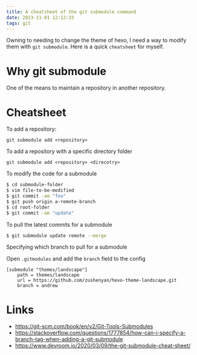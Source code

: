 ```yaml
---
title: A cheatsheet of the git submodule command
date: 2023-11-01 12:12:33
tags: git
---
```


Owning to needing to change the theme of hexo, I need a way to modify them with `git submodule`. Here is a quick `cheatsheet` for myself.

# Why git submodule

One of the means to maintain a repository in another repository.

# Cheatsheet

To add a repository:

`git submodule add <repository> `

To add a repository with a specific directory folder

`git submodule add <repository> <direcotry>`

To modify the code for a submodule

```bash
$ cd submodule-folder
$ vim file-to-be-modified
$ git commit -am "foo"
$ git push origin a-remote-branch
$ cd root-folder
$ git commit -am "update"
```

To pull the latest commits for a submodule

```bash
$ git submodule update remote --merge
```

Specifying which branch to pull for a submodule

Open `.gitmodules` and add the `branch` field to the config

```
[submodule "themes/landscape"]
	path = themes/landscape
	url = https://github.com/zushenyan/hexo-theme-landscape.git
	branch = andrew
```

# Links

- https://git-scm.com/book/en/v2/Git-Tools-Submodules
- https://stackoverflow.com/questions/1777854/how-can-i-specify-a-branch-tag-when-adding-a-git-submodule
- https://www.devroom.io/2020/03/09/the-git-submodule-cheat-sheet/